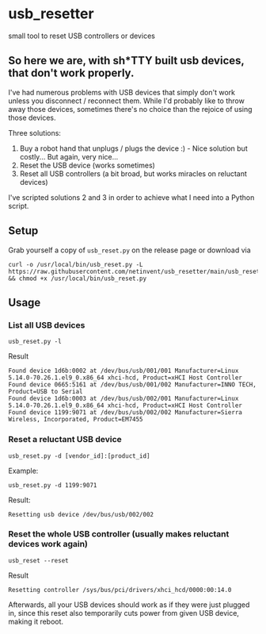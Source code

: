 # usb_resetter
small tool to reset USB controllers or devices

## So here we are, with sh*TTY built usb devices, that don't work properly.

I've had numerous problems with USB devices that simply don't work unless you disconnect / reconnect them.
While I'd probably like to throw away those devices, sometimes there's no choice than the rejoice of using those devices.

Three solutions:

1. Buy a robot hand that unplugs / plugs the device :) - Nice solution but costly... But again, very nice...
2. Reset the USB device (works sometimes)
3. Reset all USB controllers (a bit broad, but works miracles on reluctant devices)

I've scripted solutions 2 and 3 in order to achieve what I need into a Python script.

## Setup

Grab yourself a copy of `usb_reset.py` on the release page or download via

```
curl -o /usr/local/bin/usb_reset.py -L https://raw.githubusercontent.com/netinvent/usb_resetter/main/usb_reset.py && chmod +x /usr/local/bin/usb_reset.py
```

## Usage

### List all USB devices
```
usb_reset.py -l
```
Result
```
Found device 1d6b:0002 at /dev/bus/usb/001/001 Manufacturer=Linux 5.14.0-70.26.1.el9_0.x86_64 xhci-hcd, Product=xHCI Host Controller
Found device 0665:5161 at /dev/bus/usb/001/002 Manufacturer=INNO TECH, Product=USB to Serial
Found device 1d6b:0003 at /dev/bus/usb/002/001 Manufacturer=Linux 5.14.0-70.26.1.el9_0.x86_64 xhci-hcd, Product=xHCI Host Controller
Found device 1199:9071 at /dev/bus/usb/002/002 Manufacturer=Sierra Wireless, Incorporated, Product=EM7455
```


### Reset a reluctant USB device

```
usb_reset.py -d [vendor_id]:[product_id]
```
Example:
```
usb_reset.py -d 1199:9071
```

Result:
```
Resetting usb device /dev/bus/usb/002/002
```


### Reset the whole USB controller (usually makes reluctant devices work again)
```
usb_reset --reset
```

Result
``` 
Resetting controller /sys/bus/pci/drivers/xhci_hcd/0000:00:14.0
```

Afterwards, all your USB devices should work as if they were just plugged in, since this reset also temporarily cuts power from given USB device, making it reboot.
